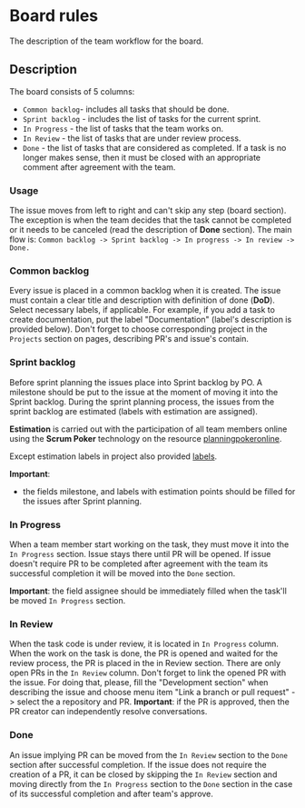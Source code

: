 # Board rules 

The description of the team workflow for the board.

## Description

The board consists of 5 columns:

- `Common backlog`- includes all tasks that should be done.
- `Sprint backlog` - includes the list of tasks for the current sprint.
- `In Progress` - the list of tasks that the team works on.
- `In Review` - the list of tasks that are under review process.
- `Done` - the list of tasks that are considered as completed. If a task is no longer makes sense, then it must be closed with an appropriate comment after agreement with the team.

### Usage

The issue moves from left to right and can't skip any step (board section). The exception is when the team decides that the task cannot be completed or it needs to be canceled (read the description of **Done** section).
The main flow is:
 `
Common backlog -> Sprint backlog -> In progress -> In review -> Done.
`

### Common backlog

Every issue is placed in a common backlog when it is created.
The issue must contain a clear title and description with definition of done (**DoD**).
Select necessary labels, if applicable. For example, if you add a task to create documentation, put the label "Documentation" (label's description is provided below). 
Don't forget to choose corresponding project in the `Projects` section on pages, describing PR's and issue's contain.

### Sprint backlog

Before sprint planning the issues place into Sprint backlog by PO.
A milestone should be put to the issue at the moment of moving it into the Sprint backlog.
During the sprint planning process, the issues from the sprint backlog are estimated (labels with estimation are assigned).

**Estimation** is carried out with the participation of all team members online using the **Scrum Poker** technology on the resource [planningpokeronline](https://planningpokeronline.com).

Except estimation labels in project also provided [labels](https://github.com/ios-course/ironfoudation-team-project/labels). 

**Important**: 

* the fields milestone, and labels with estimation points should be filled for the issues after Sprint planning.

### In Progress

When a team member start working on the task, they must move it into the `In Progress` section. Issue stays there until PR will be opened. If issue doesn't require PR to be completed after agreement with the team its successful completion it will be moved into the `Done` section.

**Important**: the field assignee should be immediately filled when the task'll be moved `In Progress` section.

### In Review

When the task code is under review, it is located in `In Progress` column.
When the work on the task is done, the PR is opened and waited for the review process, the PR is placed in the in Review section. There are only open PRs in the `In Review` column.
Don't forget to link the opened PR with the issue. For doing that, please, fill the "Development section" when describing the issue and choose menu item "Link a branch or pull request" -> select the a repository and PR.
**Important**: if the PR is approved, then the PR creator can independently resolve conversations. 

### Done

An issue implying PR can be moved from the `In Review` section to the `Done` section after successful completion.
If the issue does not require the creation of a PR, it can be closed by skipping the `In Review` section and moving directly from the `In Progress` section to the `Done` section in the case of its successful completion and after team's approve.
